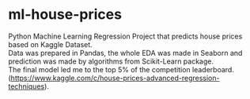 # ml-house-prices
Python Machine Learning Regression Project that predicts house prices based on Kaggle Dataset. <br>
Data was prepared in Pandas, the whole EDA was made in Seaborn and prediction was made by algorithms from Scikit-Learn package. <br>
The final model led me to the top 5% of the competition leaderboard. <br> (https://www.kaggle.com/c/house-prices-advanced-regression-techniques).

